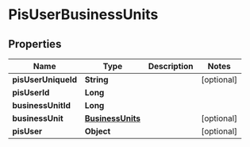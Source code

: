 
# PisUserBusinessUnits

## Properties
Name | Type | Description | Notes
------------ | ------------- | ------------- | -------------
**pisUserUniqueId** | **String** |  |  [optional]
**pisUserId** | **Long** |  | 
**businessUnitId** | **Long** |  | 
**businessUnit** | [**BusinessUnits**](BusinessUnits.md) |  |  [optional]
**pisUser** | **Object** |  |  [optional]



